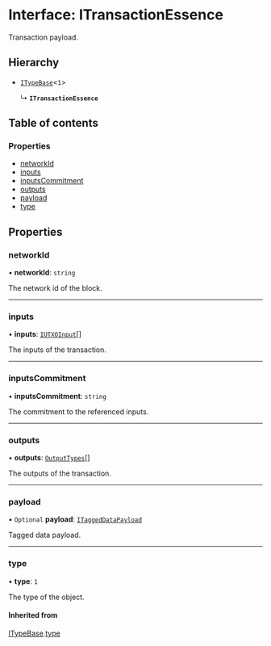 # Interface: ITransactionEssence

Transaction payload.

## Hierarchy

- [`ITypeBase`](ITypeBase.md)<``1``\>

  ↳ **`ITransactionEssence`**

## Table of contents

### Properties

- [networkId](ITransactionEssence.md#networkid)
- [inputs](ITransactionEssence.md#inputs)
- [inputsCommitment](ITransactionEssence.md#inputscommitment)
- [outputs](ITransactionEssence.md#outputs)
- [payload](ITransactionEssence.md#payload)
- [type](ITransactionEssence.md#type)

## Properties

### networkId

• **networkId**: `string`

The network id of the block.

___

### inputs

• **inputs**: [`IUTXOInput`](IUTXOInput.md)[]

The inputs of the transaction.

___

### inputsCommitment

• **inputsCommitment**: `string`

The commitment to the referenced inputs.

___

### outputs

• **outputs**: [`OutputTypes`](../api_ref.md#outputtypes)[]

The outputs of the transaction.

___

### payload

• `Optional` **payload**: [`ITaggedDataPayload`](ITaggedDataPayload.md)

Tagged data payload.

___

### type

• **type**: ``1``

The type of the object.

#### Inherited from

[ITypeBase](ITypeBase.md).[type](ITypeBase.md#type)
